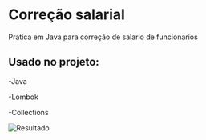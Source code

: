 # Correção salarial
Pratica em Java para correção de salario de funcionarios

## Usado no projeto:
 -Java
 
 -Lombok
 
 -Collections
 
 ![Resultado](https://i.ibb.co/9rGkLn6/Corre-o-Salarial.png)
